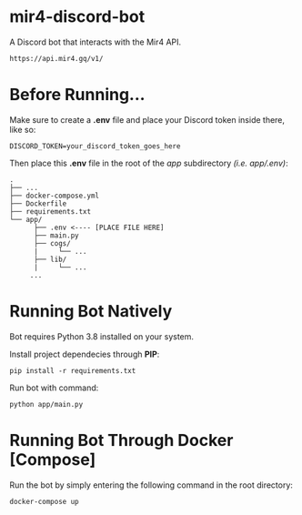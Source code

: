 # mir4-discord-bot
A Discord bot that interacts with the Mir4 API.

```
https://api.mir4.gq/v1/
```

# Before Running...

Make sure to create a **.env** file and place your Discord token inside there, like so:

```
DISCORD_TOKEN=your_discord_token_goes_here
```

Then place this **.env** file in the root of the *app* subdirectory *(i.e. app/.env)*:

```
.
├── ...
├── docker-compose.yml
├── Dockerfile
├── requirements.txt
└── app/
      ├── .env <---- [PLACE FILE HERE]
      ├── main.py
      ├── cogs/
      |     └── ...
      ├── lib/
      |     └── ...
     ...
```

# **Running Bot Natively**

Bot requires Python 3.8 installed on your system.

Install project dependecies through **PIP**:

```
pip install -r requirements.txt
```

Run bot with command:

```
python app/main.py
```



# Running Bot Through Docker [Compose]

Run the bot by simply entering the following command in the root directory:

```
docker-compose up
```
